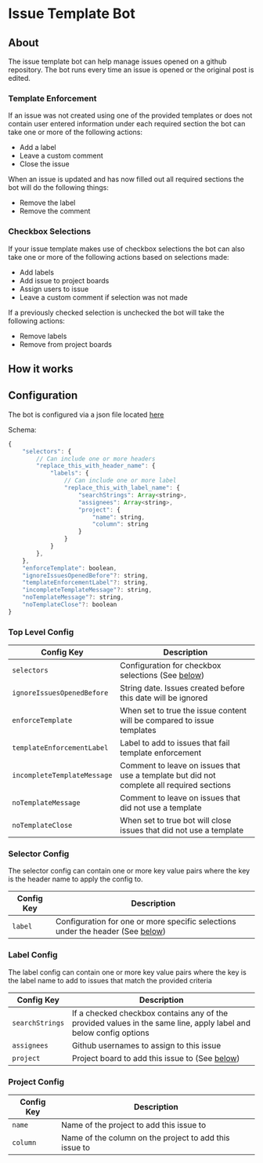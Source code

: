 # Issue Template Bot

## About

The issue template bot can help manage issues opened on a github repository. The bot runs every time an issue is opened or the original post is edited.

### Template Enforcement

If an issue was not created using one of the provided templates or does not contain user entered information under each required section the bot can take one or more of the following actions:

- Add a label
- Leave a custom comment
- Close the issue

When an issue is updated and has now filled out all required sections the bot will do the following things:

- Remove the label
- Remove the comment


### Checkbox Selections

If your issue template makes use of checkbox selections the bot can also take one or more of the following actions based on selections made:

- Add labels
- Add issue to project boards
- Assign users to issue
- Leave a custom comment if selection was not made

If a previously checked selection is unchecked the bot will take the following actions: 

- Remove labels
- Remove from project boards

## How it works

## Configuration

The bot is configured via a json file located [here](#.github/issue_template_bot.json)

Schema:
```javascript
{
    "selectors": {
        // Can include one or more headers
        "replace_this_with_header_name": {
            "labels": {
                // Can include one or more label
                "replace_this_with_label_name": {
                    "searchStrings": Array<string>,
                    "assignees": Array<string>,
                    "project": {
                        "name": string,
                        "column": string
                    }
                }
            }
        },
    },
    "enforceTemplate": boolean,
    "ignoreIssuesOpenedBefore"?: string,
    "templateEnforcementLabel"?: string,
    "incompleteTemplateMessage"?: string,
    "noTemplateMessage"?: string,
    "noTemplateClose"?: boolean
}
```

### Top Level Config

| Config Key                  | Description                                                                               |
|-----------------------------|-------------------------------------------------------------------------------------------|
| `selectors`                 | Configuration for checkbox selections (See [below](#selector-config))                     |
| `ignoreIssuesOpenedBefore`  | String date. Issues created before this date will be ignored                              |
| `enforceTemplate`           | When set to true the issue content will be compared to issue templates                    |
| `templateEnforcementLabel`  | Label to add to issues that fail template enforcement                                     |
| `incompleteTemplateMessage` | Comment to leave on issues that use a template but did not complete all required sections |
| `noTemplateMessage`         | Comment to leave on issues that did not use a template                                    |
| `noTemplateClose`           | When set to true bot will close issues that did not use a template                        |

### Selector Config

The selector config can contain one or more key value pairs where the key is the header name to apply the config to. 

| Config Key         | Description                                                                                     |
|--------------------|-------------------------------------------------------------------------------------------------|
| `label`            | Configuration for one or more specific selections under the header (See [below](#label-config)) |

### Label Config

The label config can contain one or more key value pairs where the key is the label name to add to issues that match the provided criteria

| Config Key         | Description                                                                                                      |
|--------------------|------------------------------------------------------------------------------------------------------------------|
| `searchStrings`    | If a checked checkbox contains any of the provided values in the same line, apply label and below config options |
| `assignees`        | Github usernames to assign to this issue                                                                         |
| `project`          | Project board to add this issue to (See [below](#project-config))                                                |

### Project Config

| Config Key | Description                                            |
|------------|--------------------------------------------------------|
| `name`     | Name of the project to add this issue to               |
| `column`   | Name of the column on the project to add this issue to |